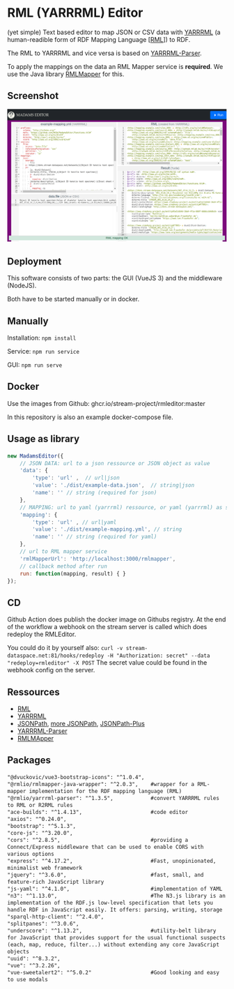 # RML (YARRRML) Editor

(yet simple) Text based editor to map JSON or CSV data with [YARRRML](http://rml.io/yarrrml/) (a human-readible form of RDF Mapping Language [[RML](https://rml.io/specs/rml/)]) to RDF.

The RML to YARRRML and vice versa is based on [YARRRML-Parser](https://github.com/RMLio/yarrrml-parser).

To apply the mappings on the data an RML Mapper service is **required**. We use the Java library [RMLMapper](https://github.com/RMLio/rmlmapper-java) for this.

## Screenshot

![Screenshot](./rmleditor.png)

## Deployment

This software consists of two parts: the GUI (VueJS 3) and the middleware (NodeJS).

Both have to be started manually or in docker.

## Manually

Installation:
`npm install`

Service:
`npm run service`

GUI:
`npm run serve`

## Docker

Use the images from Github: ghcr.io/stream-project/rmleditor:master

In this repository is also an example docker-compose file.

## Usage as library

```js
new MadamsEditor({
    // JSON DATA: url to a json ressource or JSON object as value
    'data': {
        'type': 'url' ,  // url|json
        'value': './dist/example-data.json',  // string|json
        'name': '' // string (required for json)
    },
    // MAPPING: url to yaml (yarrrml) ressource, or yaml (yarrrml) as string
    'mapping': {
        'type': 'url' , // url|yaml
        'value': './dist/example-mapping.yml', // string
        'name': '' // string (required for yaml)
    },
    // url to RML mapper service
    'rmlMapperUrl': 'http://localhost:3000/rmlmapper',
    // callback method after run
    run: function(mapping, result) { }
});
```

## CD

Github Action does publish the docker image on Githubs registry. At the end of the workflow a webhook on the stream server is called which does redeploy the RMLEditor.

You could do it by yourself also:
`curl -v stream-dataspace.net:81/hooks/redeploy -H "Authorization: secret" --data "redeploy=rmleditor" -X POST`
The secret value could be found in the webhook config on the server.

## Ressources

- [RML](https://rml.io/specs/rml/)
- [YARRRML](https://rml.io/yarrrml/spec/)
- [JSONPath](https://goessner.net/articles/JsonPath/index.html), [more JSONPath](https://gregsdennis.github.io/Manatee.Json/usage/path.html), [JSONPath-Plus](https://github.com/JSONPath-Plus/JSONPath)
- [YARRRML-Parser](https://github.com/RMLio/yarrrml-parser)
- [RMLMApper](https://github.com/RMLio/rmlmapper-java)

## Packages

```
"@dvuckovic/vue3-bootstrap-icons": "^1.0.4",
"@rmlio/rmlmapper-java-wrapper": "^2.0.3",    #wrapper for a RML-mapper implementation for the RDF mapping language (RML)
"@rmlio/yarrrml-parser": "^1.3.5",            #convert YARRRML rules to RML or R2RML rules
"ace-builds": "^1.4.13",                      #code editor
"axios": "^0.24.0",
"bootstrap": "^5.1.3",
"core-js": "^3.20.0",
"cors": "^2.8.5",                             #providing a Connect/Express middleware that can be used to enable CORS with various options
"express": "^4.17.2",                         #Fast, unopinionated, minimalist web framework
"jquery": "^3.6.0",                           #fast, small, and feature-rich JavaScript library
"js-yaml": "^4.1.0",                          #implementation of YAML
"n3": "^1.13.0",                              #The N3.js library is an implementation of the RDF.js low-level specification that lets you handle RDF in JavaScript easily. It offers: parsing, writing, storage
"sparql-http-client": "^2.4.0",
"splitpanes": "^3.0.6",
"underscore": "^1.13.2",                      #utility-belt library for JavaScript that provides support for the usual functional suspects (each, map, reduce, filter...) without extending any core JavaScript objects
"uuid": "^8.3.2",
"vue": "^3.2.26",
"vue-sweetalert2": "^5.0.2"                   #Good looking and easy to use modals
```
